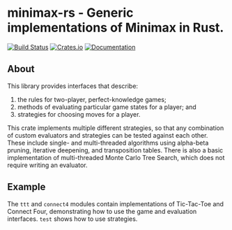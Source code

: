 # minimax-rs - Generic implementations of Minimax in Rust.

[![Build Status](https://api.travis-ci.com/edre/minimax-rs.svg?branch=master)](https://travis-ci.com/github/edre/minimax-rs)
[![Crates.io](https://img.shields.io/crates/v/minimax.svg)](https://crates.io/crates/minimax)
[![Documentation](https://docs.rs/minimax/badge.svg)](https://docs.rs/minimax)

## About

This library provides interfaces that describe:

1. the rules for two-player, perfect-knowledge games;
2. methods of evaluating particular game states for a player; and
3. strategies for choosing moves for a player.

This crate implements multiple different strategies, so that any combination of
custom evaluators and strategies can be tested against each other. These include
single- and multi-threaded algorithms using alpha-beta pruning, iterative
deepening, and transposition tables. There is also a basic implementation of
multi-threaded Monte Carlo Tree Search, which does not require writing an
evaluator.

## Example

The `ttt` and `connect4` modules contain implementations of Tic-Tac-Toe and
Connect Four, demonstrating how to use the game and evaluation interfaces.
`test` shows how to use strategies.
